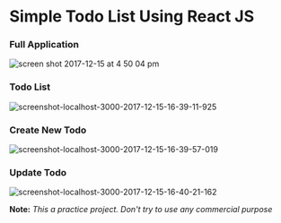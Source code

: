 # Simple Todo List Using React JS

### Full Application
![screen shot 2017-12-15 at 4 50 04 pm](https://user-images.githubusercontent.com/17401118/34038902-0babafca-e1b8-11e7-949b-e0dfba8e6eb6.jpg)

### Todo List
![screenshot-localhost-3000-2017-12-15-16-39-11-925](https://user-images.githubusercontent.com/17401118/34038904-0c1e9580-e1b8-11e7-8c46-de1076f2f3e2.png)

### Create New Todo
![screenshot-localhost-3000-2017-12-15-16-39-57-019](https://user-images.githubusercontent.com/17401118/34038905-0c583768-e1b8-11e7-96d2-dc30a7d36466.png)

### Update Todo
![screenshot-localhost-3000-2017-12-15-16-40-21-162](https://user-images.githubusercontent.com/17401118/34038906-0c9437f4-e1b8-11e7-8a53-8393cd464135.png)

**Note:** *This a practice project. Don't try to use any commercial purpose*
